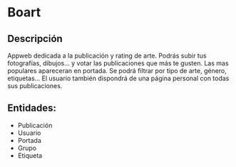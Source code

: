 # Boart

## Descripción
Appweb dedicada a la publicación y rating de arte. Podrás subir tus fotografías, dibujos... y votar las publicaciones que más te gusten. Las mas populares apareceran en portada. Se podrá filtrar por tipo de arte, género, etiquetas... El usuario también dispondrá de una página personal con todas sus publicaciones. 

## Entidades:

* Publicación
* Usuario
* Portada
* Grupo
* Etiqueta

